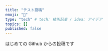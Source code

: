 ```yaml
---
title: "テスト投稿"
emoji: "🐡"
type: "tech" # tech: 技術記事 / idea: アイデア
topics: []
published: false
---
```

はじめての Github からの投稿です
